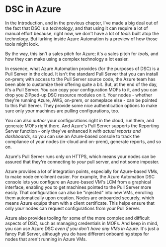 # DSC in Azure
In the Introduction, and in the previous chapter, I've made a big deal out of the fact that DSC is a _technology_, and that using it can require a lot of manual effort because, right now, we don't have a lot of _tools_ built atop the technology. But lurking inside Azure Automation is a preview of how those tools might look. 

By the way, this isn't a sales pitch for Azure; it's a sales pitch for _tools_, and how they can make using a complex technology a lot easier.

In essence, what Azure Automation provides (for the purposes of DSC) is a Pull Server in the cloud. It isn't the standard Pull Server that you can install on-prem; with access to the Pull Server source code, the Azure team has been able to customize their offering quite a bit. But, at the end of the day, it's a Pull Server. You can copy your configuration MOFs to it, and you can drop you ZIPped-up DSC resource modules on it. Your nodes - whether they're running Azure, AWS, on-prem, or someplace else - can be pointed to this Pull Server. They provide some nice authentication options to make sure only _your_ machines are pulling configurations, too.

You can also _author_ your configurations right in the cloud, run them, and generate MOFs right there. And Azure's Pull Server supports the Reporting Server function - only they've enhanced it _with actual reports and dashboards_, so you can use an Azure-based console to track the compliance of your nodes (in-cloud and on-prem), generate reports, and so on.

Azure's Pull Server runs only on HTTPS, which means your nodes can be assured that they're connecting to _your_ pull server, and not some imposter.

Azure provides a lot of integration points, especially for Azure-based VMs, to make node enrollment easier. For example, the Azure Automation DSC console lets you configure an Azure-based VM's LCM from a graphical interface, enabling you to get machines pointed to the Pull Server more easily. That configuration can also be "injected" into new VMs, enrolling them automatically upon creation. Nodes are onboarded securely, which means Azure equips them with a client certificate. This helps ensure that only _your_ nodes can request configurations from your Pull Server.

Azure also provides tooling for some of the more complex and difficult aspects of DSC, such as managing credentials in MOFs. And keep in mind, you can use Azure DSC _even if you don't have any VMs in Azure_. It's just a fancy Pull Server, although you do have different onboarding steps for nodes that aren't running in Azure VMs.

